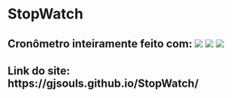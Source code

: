 <h1>StopWatch</h1>
<h2>Cronômetro inteiramente feito com: <img src="https://img.shields.io/badge/CSS3-1572B6?style=for-the-badge&logo=css3&logoColor=white"> <img src="https://img.shields.io/badge/HTML5-E34F26?style=for-the-badge&logo=html5&logoColor=white">  <img src="https://img.shields.io/badge/JavaScript-F7DF1E?style=for-the-badge&logo=javascript&logoColor=black"> </h2>
<h2>Link do site:<a> https://gjsouls.github.io/StopWatch/</a></h2>
